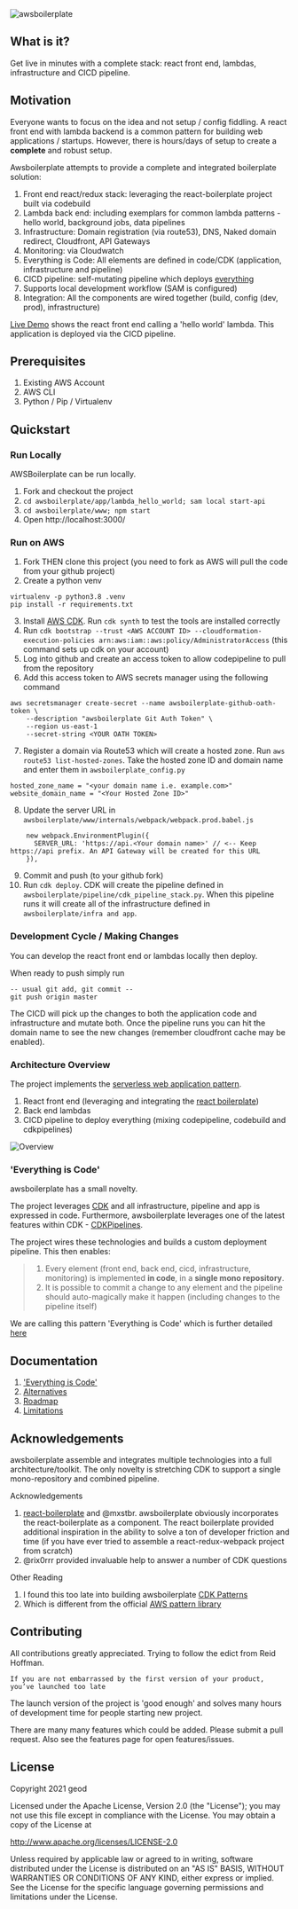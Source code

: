 <img src="https://raw.githubusercontent.com/geod/awsboilerplate/master/awsboilerplate/www/app/components/Header/banner.jpg" alt="awsboilerplate" align="center" />

<br />

## What is it?

Get live in minutes with a complete stack: react front end, lambdas, infrastructure and CICD pipeline.

## Motivation

Everyone wants to focus on the idea and not setup / config fiddling. A react front end with lambda backend is a common pattern 
for building web applications / startups. However, there is hours/days of setup to create a **complete** and robust setup.
 
Awsboilerplate attempts to provide a complete and integrated boilerplate solution:
1. Front end react/redux stack: leveraging the react-boilerplate project built via codebuild
2. Lambda back end: including exemplars for common lambda patterns - hello world, background jobs, data pipelines
3. Infrastructure: Domain registration (via route53), DNS, Naked domain redirect, Cloudfront, API Gateways
4. Monitoring: via Cloudwatch
5. Everything is Code: All elements are defined in code/CDK (application, infrastructure and pipeline)
6. CICD pipeline: self-mutating pipeline which deploys [everything](documentation/everything_is_code.md)
7. Supports local development workflow (SAM is configured) 
8. Integration: All the components are wired together (build, config (dev, prod), infrastructure)

[Live Demo](https://www.awsboilerplate.io/) shows the react front end calling a 'hello world' lambda. This application
is deployed via the CICD pipeline.

## Prerequisites

1. Existing AWS Account
2. AWS CLI
3. Python / Pip / Virtualenv

## Quickstart

### Run Locally
AWSBoilerplate can be run locally.

1. Fork and checkout the project
2. `cd awsboilerplate/app/lambda_hello_world; sam local start-api`
3. `cd awsboilerplate/www; npm start`
4. Open http://localhost:3000/

### Run on AWS
1. Fork THEN clone this project (you need to fork as AWS will pull the code from your github project)
2. Create a python venv
```
virtualenv -p python3.8 .venv
pip install -r requirements.txt
```
3. Install [AWS CDK](https://docs.aws.amazon.com/cdk/latest/guide/cli.html). Run `cdk synth` to test the tools are installed correctly
4. Run `cdk bootstrap --trust <AWS ACCOUNT ID> --cloudformation-execution-policies arn:aws:iam::aws:policy/AdministratorAccess` (this command sets up cdk on your account) 
5. Log into github and create an access token to allow codepipeline to pull from the repository
6. Add this access token to AWS secrets manager using the following command
```
aws secretsmanager create-secret --name awsboilerplate-github-oath-token \
    --description "awsboilerplate Git Auth Token" \
    --region us-east-1
    --secret-string <YOUR OATH TOKEN>
```
7. Register a domain via Route53 which will create a hosted zone. Run `aws route53 list-hosted-zones`. Take the hosted zone ID and domain name and enter them in `awsboilerplate_config.py`
```
hosted_zone_name = "<your domain name i.e. example.com>"
website_domain_name = "<Your Hosted Zone ID>"
```

8. Update the server URL in `awsboilerplate/www/internals/webpack/webpack.prod.babel.js`
```
    new webpack.EnvironmentPlugin({
      SERVER_URL: 'https://api.<Your domain name>' // <-- Keep https://api prefix. An API Gateway will be created for this URL
    }),
``` 

9. Commit and push (to your github fork)
10. Run `cdk deploy`. CDK will create the pipeline defined in `awsboilerplate/pipeline/cdk_pipeline_stack.py`. 
When this pipeline runs it will create all of the infrastructure defined in `awsboilerplate/infra and app`.

### Development Cycle / Making Changes

You can develop the react front end or lambdas locally then deploy.

When ready to push simply run
```buildoutcfg
-- usual git add, git commit --
git push origin master
```

The CICD will pick up the changes to both the application code and infrastructure and mutate both. Once the
pipeline runs you can hit the domain name to see the new changes (remember cloudfront cache may be enabled).

### Architecture Overview
The project implements the [serverless web application pattern](https://aws.amazon.com/lambda/resources/refarch/refarch-webapp/).
1. React front end (leveraging and integrating the [react boilerplate](https://github.com/react-boilerplate/react-boilerplate))
2. Back end lambdas
3. CICD pipeline to deploy everything (mixing codepipeline, codebuild and cdkpipelines)

![Overview](documentation/AWS-Boilerplate-Architecture.jpg?raw=true "awsboilerplate")

### 'Everything is Code'

awsboilerplate has a small novelty.

The project leverages [CDK](https://aws.amazon.com/cdk/) and all infrastructure, pipeline and app is expressed in code.
Furthermore, awsboilerplate leverages one of the latest features within CDK - [CDKPipelines](https://aws.amazon.com/blogs/developer/cdk-pipelines-continuous-delivery-for-aws-cdk-applications/).

The project wires these technologies and builds a custom deployment pipeline. This then enables:

> 1. Every element (front end, back end, cicd, infrastructure, monitoring) is implemented **in code**, in a **single mono repository**.
> 2. It is possible to commit a change to any element and the pipeline should auto-magically make it happen (including changes to the pipeline itself) 

We are calling this pattern 'Everything is Code' which is further detailed [here](documentation/everything_is_code.md)

## Documentation

1. ['Everything is Code'](documentation/everything_is_code.md)
2. [Alternatives](documentation/alternatives.md)
3. [Roadmap](documentation/roadmap.md)
4. [Limitations](documentation/limitations.md)

## Acknowledgements

awsboilerplate assemble and integrates multiple technologies into a full architecture/toolkit. The only novelty is
stretching CDK to support a single mono-repository and combined pipeline.

Acknowledgements
1. [react-boilerplate](https://github.com/react-boilerplate/react-boilerplate) and @mxstbr. awsboilerplate obviously
incorporates the react-boilerplate as a component. The react boilerplate provided additional inspiration in the ability
to solve a ton of developer friction and time (if you have ever tried to assemble a react-redux-webpack project from scratch)
2. @rix0rrr provided invaluable help to answer a number of CDK questions

Other Reading
1. I found this too late into building awsboilerplate [CDK Patterns](https://cdkpatterns.com/)
2. Which is different from the official [AWS pattern library](https://github.com/aws-samples/aws-cdk-examples)

## Contributing

All contributions greatly appreciated. Trying to follow the edict from Reid Hoffman.
```
If you are not embarrassed by the first version of your product, you’ve launched too late
```
The launch version of the project is 'good enough' and solves many hours
of development time for people starting new project. 

There are many many features which could be added. Please submit a pull request.
Also see the features page for open features/issues.

## License

Copyright 2021 geod

Licensed under the Apache License, Version 2.0 (the "License");
you may not use this file except in compliance with the License.
You may obtain a copy of the License at

   http://www.apache.org/licenses/LICENSE-2.0

Unless required by applicable law or agreed to in writing, software
distributed under the License is distributed on an "AS IS" BASIS,
WITHOUT WARRANTIES OR CONDITIONS OF ANY KIND, either express or implied.
See the License for the specific language governing permissions and
limitations under the License.

